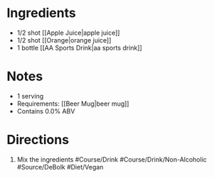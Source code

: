 # Ingredients
- 1/2 shot [[Apple Juice|apple juice]]
- 1/2 shot [[Orange|orange juice]]
- 1 bottle [[AA Sports Drink|aa sports drink]]
# Notes
- 1 serving
- Requirements: [[Beer Mug|beer mug]]
- Contains 0.0% ABV
# Directions
1. Mix the ingredients
#Course/Drink #Course/Drink/Non-Alcoholic #Source/DeBolk #Diet/Vegan 